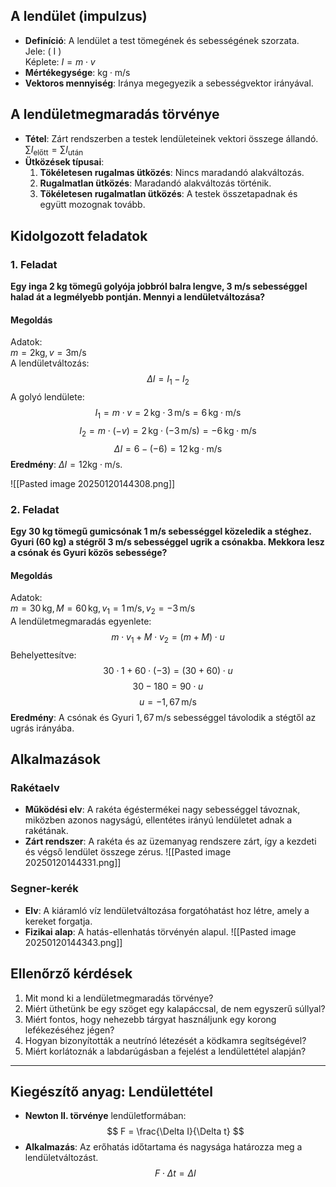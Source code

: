 ## A lendület (impulzus)
- **Definíció**: A lendület a test tömegének és sebességének szorzata.  
  Jele: \( I \)  
  Képlete: $I = m \cdot v$   
- **Mértékegysége**:  $\text{kg} \cdot \text{m/s}$   
- **Vektoros mennyiség**: Iránya megegyezik a sebességvektor irányával.

## A lendületmegmaradás törvénye
- **Tétel**: Zárt rendszerben a testek lendületeinek vektori összege állandó.  
   $\sum I_{\text{előtt}} = \sum I_{\text{után}}$   
- **Ütközések típusai**:
  1. **Tökéletesen rugalmas ütközés**: Nincs maradandó alakváltozás.
  2. **Rugalmatlan ütközés**: Maradandó alakváltozás történik.
  3. **Tökéletesen rugalmatlan ütközés**: A testek összetapadnak és együtt mozognak tovább.

## Kidolgozott feladatok

### 1. Feladat
**Egy inga 2 kg tömegű golyója jobbról balra lengve, 3 m/s sebességgel halad át a legmélyebb pontján. Mennyi a lendületváltozása?**

#### Megoldás
Adatok:  
$m = 2  \text{kg}, v = 3  \text{m/s}$   
A lendületváltozás:
$$
\Delta I = I_1 - I_2
$$
A golyó lendülete:
$$
I_1 = m \cdot v = 2 \, \text{kg} \cdot 3 \, \text{m/s} = 6 \, \text{kg} \cdot \text{m/s}
$$
$$
I_2 = m \cdot (-v) = 2 \, \text{kg} \cdot (-3 \, \text{m/s}) = -6 \, \text{kg} \cdot \text{m/s}
$$
$$
\Delta I = 6 - (-6) = 12 \, \text{kg} \cdot \text{m/s}
$$
**Eredmény**: $\Delta I = 12 \text{kg} \cdot \text{m/s}$.

![[Pasted image 20250120144308.png]]
### 2. Feladat
**Egy 30 kg tömegű gumicsónak 1 m/s sebességgel közeledik a stéghez. Gyuri (60 kg) a stégről 3 m/s sebességgel ugrik a csónakba. Mekkora lesz a csónak és Gyuri közös sebessége?**

#### Megoldás
Adatok:  
 $m = 30 \, \text{kg}, \, M = 60 \, \text{kg}, \, v_1 = 1 \, \text{m/s}, \, v_2 = -3 \, \text{m/s}$  
A lendületmegmaradás egyenlete:
$$
m \cdot v_1 + M \cdot v_2 = (m + M) \cdot u
$$
Behelyettesítve:
$$
30 \cdot 1 + 60 \cdot (-3) = (30 + 60) \cdot u
$$
$$
30 - 180 = 90 \cdot u
$$
$$
u = -1,67 \, \text{m/s}
$$
**Eredmény**: A csónak és Gyuri $1,67 \, \text{m/s}$ sebességgel távolodik a stégtől az ugrás irányába.
## Alkalmazások

### Rakétaelv
- **Működési elv**: A rakéta égéstermékei nagy sebességgel távoznak, miközben azonos nagyságú, ellentétes irányú lendületet adnak a rakétának.  
- **Zárt rendszer**: A rakéta és az üzemanyag rendszere zárt, így a kezdeti és végső lendület összege zérus.
![[Pasted image 20250120144331.png]]
### Segner-kerék
- **Elv**: A kiáramló víz lendületváltozása forgatóhatást hoz létre, amely a kereket forgatja.  
- **Fizikai alap**: A hatás-ellenhatás törvényén alapul.
![[Pasted image 20250120144343.png]]
## Ellenőrző kérdések
1. Mit mond ki a lendületmegmaradás törvénye?
2. Miért üthetünk be egy szöget egy kalapáccsal, de nem egyszerű súllyal?
3. Miért fontos, hogy nehezebb tárgyat használjunk egy korong lefékezéséhez jégen?
4. Hogyan bizonyították a neutrínó létezését a ködkamra segítségével?
5. Miért korlátoznák a labdarúgásban a fejelést a lendülettétel alapján?

---

## Kiegészítő anyag: Lendülettétel
- **Newton II. törvénye** lendületformában:  
  $$
  F = \frac{\Delta I}{\Delta t}
  $$
- **Alkalmazás**: Az erőhatás időtartama és nagysága határozza meg a lendületváltozást.  
  $$
  F \cdot \Delta t = \Delta I$$